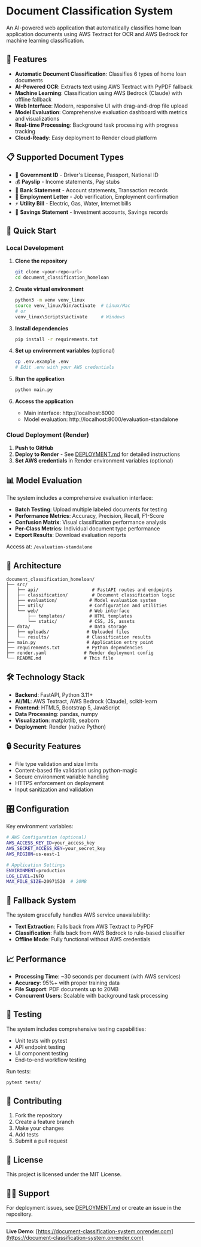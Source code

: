 # Document Classification System

An AI-powered web application that automatically classifies home loan application documents using AWS Textract for OCR and AWS Bedrock for machine learning classification.

## 🎯 Features

- **Automatic Document Classification**: Classifies 6 types of home loan documents
- **AI-Powered OCR**: Extracts text using AWS Textract with PyPDF fallback
- **Machine Learning**: Classification using AWS Bedrock (Claude) with offline fallback
- **Web Interface**: Modern, responsive UI with drag-and-drop file upload
- **Model Evaluation**: Comprehensive evaluation dashboard with metrics and visualizations
- **Real-time Processing**: Background task processing with progress tracking
- **Cloud-Ready**: Easy deployment to Render cloud platform

## 📋 Supported Document Types

- 📄 **Government ID** - Driver's License, Passport, National ID
- 💰 **Payslip** - Income statements, Pay stubs
- 🏦 **Bank Statement** - Account statements, Transaction records
- 💼 **Employment Letter** - Job verification, Employment confirmation
- ⚡ **Utility Bill** - Electric, Gas, Water, Internet bills
- 🐷 **Savings Statement** - Investment accounts, Savings records

## 🚀 Quick Start

### Local Development

1. **Clone the repository**
   ```bash
   git clone <your-repo-url>
   cd document_classification_homeloan
   ```

2. **Create virtual environment**
   ```bash
   python3 -m venv venv_linux
   source venv_linux/bin/activate  # Linux/Mac
   # or
   venv_linux\Scripts\activate     # Windows
   ```

3. **Install dependencies**
   ```bash
   pip install -r requirements.txt
   ```

4. **Set up environment variables** (optional)
   ```bash
   cp .env.example .env
   # Edit .env with your AWS credentials
   ```

5. **Run the application**
   ```bash
   python main.py
   ```

6. **Access the application**
   - Main interface: http://localhost:8000
   - Model evaluation: http://localhost:8000/evaluation-standalone

### Cloud Deployment (Render)

1. **Push to GitHub**
2. **Deploy to Render** - See [DEPLOYMENT.md](DEPLOYMENT.md) for detailed instructions
3. **Set AWS credentials** in Render environment variables (optional)

## 📊 Model Evaluation

The system includes a comprehensive evaluation interface:

- **Batch Testing**: Upload multiple labeled documents for testing
- **Performance Metrics**: Accuracy, Precision, Recall, F1-Score
- **Confusion Matrix**: Visual classification performance analysis
- **Per-Class Metrics**: Individual document type performance
- **Export Results**: Download evaluation reports

Access at: `/evaluation-standalone`

## 🔧 Architecture

```
document_classification_homeloan/
├── src/
│   ├── api/                    # FastAPI routes and endpoints
│   ├── classification/         # Document classification logic
│   ├── evaluation/            # Model evaluation system
│   ├── utils/                 # Configuration and utilities
│   └── web/                   # Web interface
│       ├── templates/         # HTML templates
│       └── static/            # CSS, JS, assets
├── data/                      # Data storage
│   ├── uploads/              # Uploaded files
│   └── results/              # Classification results
├── main.py                   # Application entry point
├── requirements.txt          # Python dependencies
├── render.yaml              # Render deployment config
└── README.md                # This file
```

## 🛠️ Technology Stack

- **Backend**: FastAPI, Python 3.11+
- **AI/ML**: AWS Textract, AWS Bedrock (Claude), scikit-learn
- **Frontend**: HTML5, Bootstrap 5, JavaScript
- **Data Processing**: pandas, numpy
- **Visualization**: matplotlib, seaborn
- **Deployment**: Render (native Python)

## 🔒 Security Features

- File type validation and size limits
- Content-based file validation using python-magic
- Secure environment variable handling
- HTTPS enforcement on deployment
- Input sanitization and validation

## 🎛️ Configuration

Key environment variables:

```bash
# AWS Configuration (optional)
AWS_ACCESS_KEY_ID=your_access_key
AWS_SECRET_ACCESS_KEY=your_secret_key
AWS_REGION=us-east-1

# Application Settings
ENVIRONMENT=production
LOG_LEVEL=INFO
MAX_FILE_SIZE=20971520  # 20MB
```

## 🔄 Fallback System

The system gracefully handles AWS service unavailability:

- **Text Extraction**: Falls back from AWS Textract to PyPDF
- **Classification**: Falls back from AWS Bedrock to rule-based classifier
- **Offline Mode**: Fully functional without AWS credentials

## 📈 Performance

- **Processing Time**: ~30 seconds per document (with AWS services)
- **Accuracy**: 95%+ with proper training data
- **File Support**: PDF documents up to 20MB
- **Concurrent Users**: Scalable with background task processing

## 🧪 Testing

The system includes comprehensive testing capabilities:

- Unit tests with pytest
- API endpoint testing
- UI component testing
- End-to-end workflow testing

Run tests:
```bash
pytest tests/
```

## 🤝 Contributing

1. Fork the repository
2. Create a feature branch
3. Make your changes
4. Add tests
5. Submit a pull request

## 📄 License

This project is licensed under the MIT License.

## 🙋‍♂️ Support

For deployment issues, see [DEPLOYMENT.md](DEPLOYMENT.md) or create an issue in the repository.

---

**Live Demo**: [https://document-classification-system.onrender.com](https://document-classification-system.onrender.com)